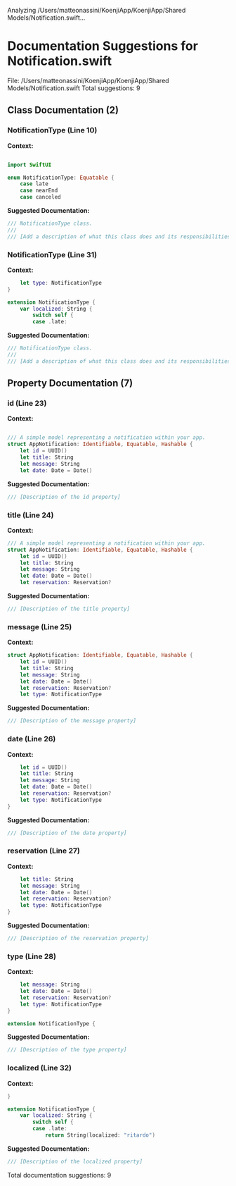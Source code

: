 Analyzing /Users/matteonassini/KoenjiApp/KoenjiApp/Shared Models/Notification.swift...
# Documentation Suggestions for Notification.swift

File: /Users/matteonassini/KoenjiApp/KoenjiApp/Shared Models/Notification.swift
Total suggestions: 9

## Class Documentation (2)

### NotificationType (Line 10)

**Context:**

```swift

import SwiftUI

enum NotificationType: Equatable {
    case late
    case nearEnd
    case canceled
```

**Suggested Documentation:**

```swift
/// NotificationType class.
///
/// [Add a description of what this class does and its responsibilities]
```

### NotificationType (Line 31)

**Context:**

```swift
    let type: NotificationType
}

extension NotificationType {
    var localized: String {
        switch self {
        case .late:
```

**Suggested Documentation:**

```swift
/// NotificationType class.
///
/// [Add a description of what this class does and its responsibilities]
```

## Property Documentation (7)

### id (Line 23)

**Context:**

```swift

/// A simple model representing a notification within your app.
struct AppNotification: Identifiable, Equatable, Hashable {
    let id = UUID()
    let title: String
    let message: String
    let date: Date = Date()
```

**Suggested Documentation:**

```swift
/// [Description of the id property]
```

### title (Line 24)

**Context:**

```swift
/// A simple model representing a notification within your app.
struct AppNotification: Identifiable, Equatable, Hashable {
    let id = UUID()
    let title: String
    let message: String
    let date: Date = Date()
    let reservation: Reservation?
```

**Suggested Documentation:**

```swift
/// [Description of the title property]
```

### message (Line 25)

**Context:**

```swift
struct AppNotification: Identifiable, Equatable, Hashable {
    let id = UUID()
    let title: String
    let message: String
    let date: Date = Date()
    let reservation: Reservation?
    let type: NotificationType
```

**Suggested Documentation:**

```swift
/// [Description of the message property]
```

### date (Line 26)

**Context:**

```swift
    let id = UUID()
    let title: String
    let message: String
    let date: Date = Date()
    let reservation: Reservation?
    let type: NotificationType
}
```

**Suggested Documentation:**

```swift
/// [Description of the date property]
```

### reservation (Line 27)

**Context:**

```swift
    let title: String
    let message: String
    let date: Date = Date()
    let reservation: Reservation?
    let type: NotificationType
}

```

**Suggested Documentation:**

```swift
/// [Description of the reservation property]
```

### type (Line 28)

**Context:**

```swift
    let message: String
    let date: Date = Date()
    let reservation: Reservation?
    let type: NotificationType
}

extension NotificationType {
```

**Suggested Documentation:**

```swift
/// [Description of the type property]
```

### localized (Line 32)

**Context:**

```swift
}

extension NotificationType {
    var localized: String {
        switch self {
        case .late:
            return String(localized: "ritardo")
```

**Suggested Documentation:**

```swift
/// [Description of the localized property]
```


Total documentation suggestions: 9

